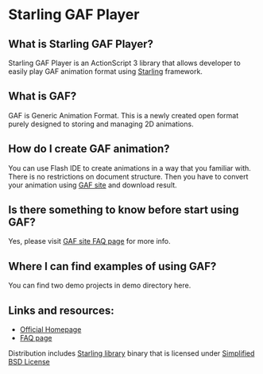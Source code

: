 Starling GAF Player
=================

What is Starling GAF Player?
-----------------

Starling GAF Player is an ActionScript 3 library that allows developer to easily play GAF animation format using [Starling][3] framework. 

What is GAF?
-----------------

GAF is Generic Animation Format. This is a newly created open format purely designed to storing and managing 2D animations.

How do I create GAF animation?
-----------------

You can use Flash IDE to create animations in a way that you familiar with. There is no restrictions on document structure. Then you have to convert your animation using [GAF site][1] and download result.

Is there something to know before start using GAF?
-----------------

Yes, please visit [GAF site FAQ page][2] for more info. 

Where I can find examples of using GAF?
-----------------

You can find two demo projects in demo directory here.

Links and resources:
-----------------

* [Official Homepage][1]
* [FAQ page][2]


Distribution includes [Starling library][4] binary that is licensed under [Simplified BSD License][5]

[1]: http://gafmedia.com
[2]: http://gafmedia.com/converter/?action=faq
[3]: http://www.starling-framework.org
[4]: https://github.com/PrimaryFeather/Starling-Framework
[5]: https://raw.github.com/PrimaryFeather/Starling-Framework/master/LICENSE.md
